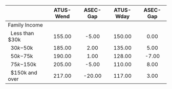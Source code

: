 
|                      |    ATUS-Wend |     ASEC-Gap |    ATUS-Wday |     ASEC-Gap |
| -------------------- | :----------: | :----------: | :----------: | :----------: |
| Family Income        |              |              |              |              |
| &nbsp;&nbsp;Less than $30k |       155.00 |        -5.00 |       150.00 |         0.00 |
| &nbsp;&nbsp;$30k-$50k |       185.00 |         2.00 |       135.00 |         5.00 |
| &nbsp;&nbsp;$50k-$75k |       190.00 |         1.00 |       128.00 |        -7.00 |
| &nbsp;&nbsp;$75k-$150k |       205.00 |        -5.00 |       110.00 |         8.00 |
| &nbsp;&nbsp;$150k and over |       217.00 |       -20.00 |       117.00 |         3.00 |

